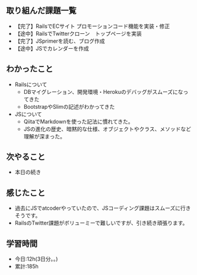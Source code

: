 ## 取り組んだ課題一覧
-  【完了】RailsでECサイト プロモーションコード機能を実装・修正　
-  【途中】RailsでTwitterクローン　トップページを実装
-  【完了】JSprimerを読む、ブログ作成
-  【途中】JSでカレンダーを作成

## わかったこと
- Railsについて
  - DBマイグレーション、開発環境・Herokuのデバッグがスムーズになってきた
  - BootstrapやSlimの記述がわかってきた
- JSについて
  - QiitaでMarkdownを使った記法に慣れてきた。
  - JSの進化の歴史、暗黙的な仕様、オブジェクトやクラス、メソッドなど理解が深まった。

## 次やること
- 本日の続き

## 感じたこと
- 過去にJSでatcoderやっていたので、JSコーディング課題はスムーズに行きそうです。
- RailsのTwitter課題がボリューミーで難しいですが、引き続き頑張ります。
## 学習時間
- 今日:12h(3日分。。) 
- 累計:185h
